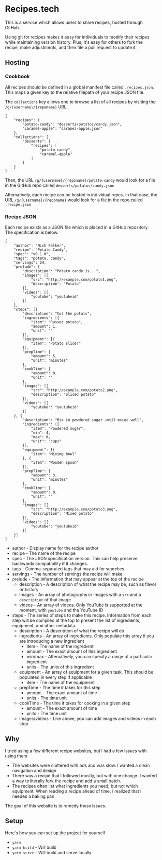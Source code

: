 # Recipes.tech

This is a service which allows users to share recipes, hosted through GitHub.

Using git for recipes makes it easy for individuals to modify their recipes while
maintaining version history. Plus, it's easy for others to fork the recipe, make adjustments,
and then file a pull request to update it.

## Hosting

### Cookbook
All recipes should be defined in a global manifest file called `.recipes.json`. This maps a given key to the relative filepath of your recipe JSON file.

The `collections` key allows one to browse a list of all recipes by visiting the `/g/{username}/{reponame}` URL.

```
{
    "recipes": {
        "potato-candy": "desserts/potatos/candy.json",
        "caramel-apple": "caramel-apple.json"
    },
    "collections": {
        "desserts": {
            "recipes": [
                "potato-candy",
                "caramel-apple"
            ]
        }
    }
}
```

Then, the URL `/g/{username}/{reponame}/potato-candy` would look for a file in the GitHub repo called `desserts/potatos/candy.json`

Alternatively, each recipe can be hosted in individual repos. In that case, the URL `/g/{username}/{reponame}` would look for a file in the repo called `.recipe.json`

### Recipe JSON

Each recipe exists as a JSON file which is placed in a GitHub repository. The specification is below.

```
{
    "author": "Nick Felker",
    "recipe": "Potato Candy",
    "spec": "v0.1.0",
    "tags": "potato, candy",
    "servings": 24,
    "prelude": {
        "description": "Potato candy is...",
        "images": [{
            "src": "http://example.com/potato1.png",
            "description": "Potato"
        }],
        "videos": [{
            "youtube": "youtubeid"
        }]
    },
    "steps": [{
        "description": "Cut the potato",
        "ingredients": [{
            "item": "Russet potato",
            "amount": 1,
            "unit": ""
        }],
        "equipment": [{
            "item": "Potato slicer"
        }],
        "prepTime": {
            "amount": 5,
            "unit": "minutes"
        },
        "cookTime": {
            "amount": 0,
            "unit": ""
        },
        "images": [{
            "src": "http://example.com/potato2.png",
            "description": "Sliced potato"
        }],
        "videos": [{
            "youtube": "youtubeid"
        }]
    }, {
        "description": "Mix in powdered sugar until mxied well",
        "ingredients": [{
            "item": "Powdered sugar",
            "min": 4,
            "max": 6,
            "unit": "cups"
        }],
        "equipment": [{
            "item": "Mixing bowl"
        }, {
            "item": "Wooden spoon"
        }],
        "prepTime": {
            "amount": 3,
            "unit": "minutes"
        },
        "cookTime": {
            "amount": 0,
            "unit": ""
        },
        "images": [{
            "src": "http://example.com/potato3.png",
            "description": "Mixed potato"
        }],
        "videos": [{
            "youtube": "youtubeid"
        }]
    }]
}
```

* author - Display name for the recipe author
* recipe - The name of the recipe
* spec - The JSON specification version. This can help preserve backwards compatibility if it changes.
* tags - Comma-separated tags that may aid for searches
* servings - The number of servings the recipe will make
* prelude - The information that may appear at the top of the recipe
    * description - A description of what the recipe may be, such as flavor or history
    * images - An array of photographs or images with a `src` and a `description` of that image
    * videos - An array of videos. Only YouTube is supported at the moment, with `youtube` and the YouTube ID
* steps - The series of steps to make this recipe. Information from each step will be compiled at the top to present the list of ingredients, equipment, and other metadata.
    * description - A description of what the recipe will do
    * ingredients - An array of ingredients. Only populate this array if you are introducing a new ingredient
        * item - The name of the ingredient
        * amount - The exact amount of this ingredient
        * min/max - Alternatively, you can specify a range of a particular ingredient
        * units - The units of this ingredient
    * equipment - An array of equipment for a given task. This should be populated in every step if applicable
        * item - The name of the equipment
    * prepTime - The time it takes for this step
        * amount - The exact amount of time
        * units - The time unit
    * cookTime - The time it takes for cooking in a given step
        * amount - The exact amount of time
        * units - The time unit
    * images/videos - Like above, you can add images and videos in each step

## Why
I tried using a few different recipe websites, but I had a few issues with using them:

* The websites were cluttered with ads and was slow. I wanted a clean navigation and design.
* There was a recipe that I followed mostly, but with one change. I wanted a way to literally fork the recipe and add a small patch.
* The recipes often list what ingredients you need, but not which equipment. When reading a recipe ahead of time, I realized that I needed a baking pan.

The goal of this website is to remedy those issues.

## Setup
Here's how you can set up the project for yourself

* `yarn`
* `yarn build` - Will build
* `yarn serve` - Will build and serve locally